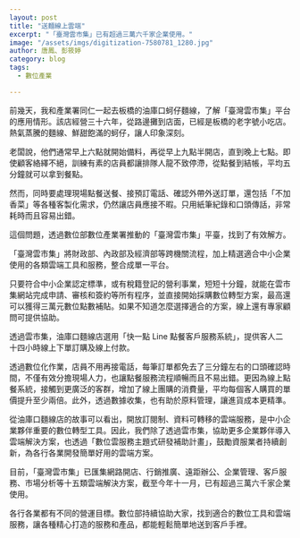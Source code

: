 ```yaml
---
layout: post
title: "送麵線上雲端"
excerpt: "「臺灣雲市集」已有超過三萬六千家企業使用。"
image: "/assets/imgs/digitization-7580781_1280.jpg"
author: 唐鳳、彭筱婷
category: blog
tags:
  - 數位產業

---
```


前幾天，我和產業署同仁一起去板橋的油庫口蚵仔麵線，了解「臺灣雲市集」平台的應用情形。該店經營三十六年，從路邊攤到店面，已經是板橋的老字號小吃店。熱氣蒸騰的麵線、鮮甜飽滿的蚵仔，讓人印象深刻。

老闆說，他們通常早上六點就開始備料，再從早上九點半開店，直到晚上七點。即使顧客絡繹不絕，訓練有素的店員都讓排隊人龍不致停滯，從點餐到結帳，平均五分鐘就可以拿到餐點。

然而，同時要處理現場點餐送餐、接預訂電話、確認外帶外送訂單，還包括「不加香菜」等各種客製化需求，仍然讓店員應接不暇。只用紙筆紀錄和口頭傳話，非常耗時而且容易出錯。

這個問題，透過數位部數位產業署推動的「臺灣雲市集」平臺，找到了有效解方。

「臺灣雲市集」將財政部、內政部及經濟部等跨機關流程，加上精選適合中小企業使用的各類雲端工具和服務，整合成單一平台。

只要符合中小企業認定標準，或有稅籍登記的營利事業，短短十分鐘，就能在雲市集網站完成申請、審核和簽約等所有程序，並直接開始採購數位轉型方案，最高還可以獲得三萬元數位點數補貼。如果不知道怎麼選擇適合的方案，線上還有專家顧問可提供協助。

透過雲市集，油庫口麵線店選用「快一點 Line 點餐客戶服務系統」，提供客人二十四小時線上下單訂購及線上付款。

透過數位化作業，店員不用再接電話，每筆訂單都免去了三分鐘左右的口頭確認時間，不僅有效分擔現場人力，也讓點餐服務流程順暢而且不易出錯。更因為線上點餐系統，接觸到更廣泛的客群，增加了線上團購的消費量，平均每個客人購買的單價提升至少兩倍。此外，透過數據收集，也有助於原料管理，讓進貨成本更精準。

從油庫口麵線店的故事可以看出，開放訂閱制、資料可轉移的雲端服務，是中小企業夥伴重要的數位轉型工具。因此，我們除了透過雲市集，協助更多企業夥伴導入雲端解決方案，也透過「數位雲服務主題式研發補助計畫」，鼓勵資服業者持續創新，為各行各業開發簡單好用的雲端方案。

目前，「臺灣雲市集」已匯集網路開店、行銷推廣、遠距辦公、企業管理、客戶服務、市場分析等十五類雲端解決方案，截至今年十一月，已有超過三萬六千家企業使用。

各行各業都有不同的營運目標。數位部持續協助大家，找到適合的數位工具和雲端服務，讓各種精心打造的服務和產品，都能輕鬆簡單地送到客戶手裡。
